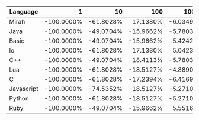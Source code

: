 | Language | 1 | 10 | 100 | 1000 | 10000 | 100000 |
| --- |  ---:| ---:| ---:| ---:| ---:| ---:|
| Mirah | -100.0000% | -61.8028% | 17.1380% | -6.0349% | -2.2789% | -0.6975% |
| Java | -100.0000% | -49.0704% | -15.9662% | -5.7803% | -1.7950% | 0.7795% |
| Basic | -100.0000% | -49.0704% | -15.9662% | 5.4242% | 2.1138% | -0.5345% |
| Io | -100.0000% | -61.8028% | 17.1380% | 5.0423% | 1.6045% | N.A. |
| C++ | -100.0000% | -49.0704% | 18.4113% | -5.7803% | 1.8846% | 0.5910% |
| Lua | -100.0000% | -61.8028% | -18.5127% | -4.8890% | 1.6300% | -0.5460% |
| C | -100.0000% | -61.8028% | -17.2394% | -6.4169% | 1.6172% | 0.5337% |
| Javascript | -100.0000% | -74.5352% | -18.5127% | -5.2710% | 1.6936% | -0.5587% |
| Python | -100.0000% | -61.8028% | -18.5127% | -5.2710% | -2.1006% | 0.5757% |
| Ruby | -100.0000% | -49.0704% | -15.9662% | 5.5516% | 2.0629% | 0.5999% |
